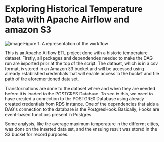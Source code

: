 # Exploring Historical Temperature Data with Apache Airflow and amazon S3


![image](https://user-images.githubusercontent.com/91758523/229606385-b3a760b8-6e49-4db0-9e70-54769c107b0b.png)
Figure 1: A representation of the workflow

This is an Apache Airflow ETL project done with a historic temperature dataset.
Firstly, all packages and dependencies needed to make the DAG run are imported prior at the top of the script.
The dataset, which is in a csv format, is stored in an Amazon S3 bucket and will be accessed using already established credentials that will  enable access to the bucket and file path of the aforementioned data set. 

Transformations are done to the dataset where and when they are needed before it is loaded to the POSTGRES Database. To see to this, we need to have created a connection to the POSTGRES Database using already created credentials from RDS instance. One of the dependencies that aids a DAG's connection to the database is the PostgresHook. Basically, Hooks are event-based functions present in Postgres. 

Some analysis, like the average maximum temperature in the different cities, was done on the inserted data set, and the ensuing result was stored in the S3 bucket for record purposes.


